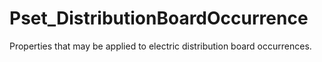 # Pset_DistributionBoardOccurrence

Properties that may be applied to electric distribution board occurrences.
<!-- end of short definition -->

